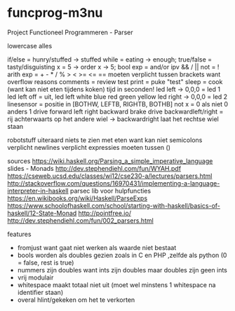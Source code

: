 # funcprog-m3nu
Project Functioneel Programmeren - Parser

lowercase alles

if/else = hunry/stuffed -> stuffed
while = eating -> enough;
true/false = tasty/disguisting
x = 5    -> order x -> 5;
bool exp = and/or ipv && / || not = !
arith exp = + - * / % > < >= <= == moeten verplicht tussen brackets want overflow reasons
comments = review test
print = puke "test"
sleep = cook (want kan niet eten tijdens koken) tijd in seconden!
led left -> 0,0,0 = led 1    led left off = uit, led left white blue red green yellow
led right -> 0,0,0 = led 2
linesensor = positie in [BOTHW, LEFTB, RIGHTB, BOTHB]
not x = 0 als niet 0 anders 1
drive forward left right backward brake
drive backwardleft/right = rij achterwaarts op het andere wiel
  -> backwardright laat het rechtse wiel staan

robotstuff uiteraard niets te zien met eten want kan niet
semicolons verplicht
newlines verplicht
expressies moeten tussen ()

sources
https://wiki.haskell.org/Parsing_a_simple_imperative_language
slides - Monads
http://dev.stephendiehl.com/fun/WYAH.pdf
https://cseweb.ucsd.edu/classes/wi12/cse230-a/lectures/parsers.html
http://stackoverflow.com/questions/16970431/implementing-a-language-interpreter-in-haskell
parsec lib voor hulpfuncties
https://en.wikibooks.org/wiki/Haskell/ParseExps
https://www.schoolofhaskell.com/school/starting-with-haskell/basics-of-haskell/12-State-Monad
http://pointfree.io/
http://dev.stephendiehl.com/fun/002_parsers.html

features
- fromjust want gaat niet werken als waarde niet bestaat
- bools worden als doubles gezien zoals in C en PHP ,zelfde als python (0 = false, rest is true)
- nummers zijn doubles want ints zijn doubles maar doubles zijn geen ints
- vrij modulair
- whitespace maakt totaal niet uit (moet wel minstens 1 whitespace na identifier staan)
- overal hlint/gekeken om het te verkorten
